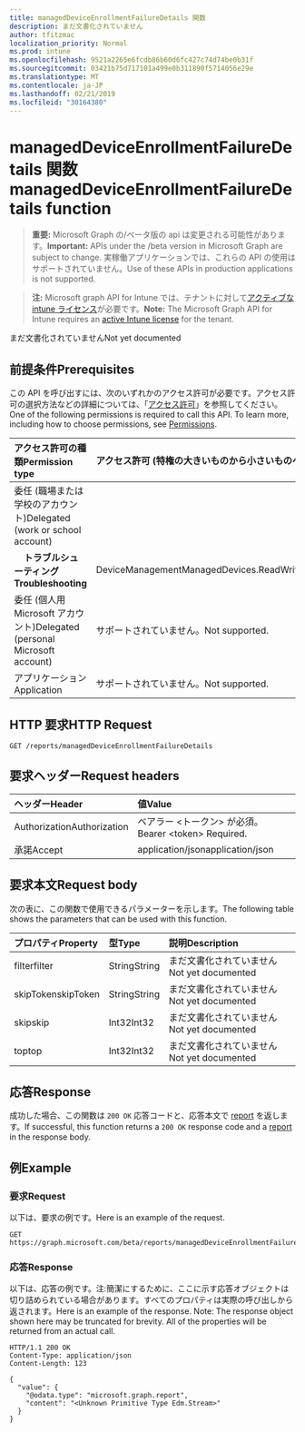 ```yaml
---
title: managedDeviceEnrollmentFailureDetails 関数
description: まだ文書化されていません
author: tfitzmac
localization_priority: Normal
ms.prod: intune
ms.openlocfilehash: 9521a2265e6fcdb86b60d6fc427c74d74be0b31f
ms.sourcegitcommit: 03421b75d717101a499e0b311890f5714056e29e
ms.translationtype: MT
ms.contentlocale: ja-JP
ms.lasthandoff: 02/21/2019
ms.locfileid: "30164380"
---
```

# <a name="manageddeviceenrollmentfailuredetails-function"></a><span data-ttu-id="d8884-103">managedDeviceEnrollmentFailureDetails 関数</span><span class="sxs-lookup"><span data-stu-id="d8884-103">managedDeviceEnrollmentFailureDetails function</span></span>

> <span data-ttu-id="d8884-104">**重要:** Microsoft Graph の/ベータ版の api は変更される可能性があります。</span><span class="sxs-lookup"><span data-stu-id="d8884-104">**Important:** APIs under the /beta version in Microsoft Graph are subject to change.</span></span> <span data-ttu-id="d8884-105">実稼働アプリケーションでは、これらの API の使用はサポートされていません。</span><span class="sxs-lookup"><span data-stu-id="d8884-105">Use of these APIs in production applications is not supported.</span></span>

> <span data-ttu-id="d8884-106">**注:** Microsoft graph API for Intune では、テナントに対して[アクティブな intune ライセンス](https://go.microsoft.com/fwlink/?linkid=839381)が必要です。</span><span class="sxs-lookup"><span data-stu-id="d8884-106">**Note:** The Microsoft Graph API for Intune requires an [active Intune license](https://go.microsoft.com/fwlink/?linkid=839381) for the tenant.</span></span>

<span data-ttu-id="d8884-107">まだ文書化されていません</span><span class="sxs-lookup"><span data-stu-id="d8884-107">Not yet documented</span></span>
## <a name="prerequisites"></a><span data-ttu-id="d8884-108">前提条件</span><span class="sxs-lookup"><span data-stu-id="d8884-108">Prerequisites</span></span>
<span data-ttu-id="d8884-p102">この API を呼び出すには、次のいずれかのアクセス許可が必要です。アクセス許可の選択方法などの詳細については、「[アクセス許可](/concepts/permissions-reference)」を参照してください。</span><span class="sxs-lookup"><span data-stu-id="d8884-p102">One of the following permissions is required to call this API. To learn more, including how to choose permissions, see [Permissions](/concepts/permissions-reference).</span></span>

|<span data-ttu-id="d8884-111">アクセス許可の種類</span><span class="sxs-lookup"><span data-stu-id="d8884-111">Permission type</span></span>|<span data-ttu-id="d8884-112">アクセス許可 (特権の大きいものから小さいものへ)</span><span class="sxs-lookup"><span data-stu-id="d8884-112">Permissions (from most to least privileged)</span></span>|
|:---|:---|
|<span data-ttu-id="d8884-113">委任 (職場または学校のアカウント)</span><span class="sxs-lookup"><span data-stu-id="d8884-113">Delegated (work or school account)</span></span>||
| <span data-ttu-id="d8884-114">&nbsp; &nbsp; **トラブルシューティング**</span><span class="sxs-lookup"><span data-stu-id="d8884-114">&nbsp; &nbsp; **Troubleshooting**</span></span> | <span data-ttu-id="d8884-115">DeviceManagementManagedDevices.ReadWrite.All</span><span class="sxs-lookup"><span data-stu-id="d8884-115">DeviceManagementManagedDevices.ReadWrite.All</span></span>|
|<span data-ttu-id="d8884-116">委任 (個人用 Microsoft アカウント)</span><span class="sxs-lookup"><span data-stu-id="d8884-116">Delegated (personal Microsoft account)</span></span>|<span data-ttu-id="d8884-117">サポートされていません。</span><span class="sxs-lookup"><span data-stu-id="d8884-117">Not supported.</span></span>|
|<span data-ttu-id="d8884-118">アプリケーション</span><span class="sxs-lookup"><span data-stu-id="d8884-118">Application</span></span>|<span data-ttu-id="d8884-119">サポートされていません。</span><span class="sxs-lookup"><span data-stu-id="d8884-119">Not supported.</span></span>|

## <a name="http-request"></a><span data-ttu-id="d8884-120">HTTP 要求</span><span class="sxs-lookup"><span data-stu-id="d8884-120">HTTP Request</span></span>
<!-- {
  "blockType": "ignored"
}
-->
``` http
GET /reports/managedDeviceEnrollmentFailureDetails
```

## <a name="request-headers"></a><span data-ttu-id="d8884-121">要求ヘッダー</span><span class="sxs-lookup"><span data-stu-id="d8884-121">Request headers</span></span>
|<span data-ttu-id="d8884-122">ヘッダー</span><span class="sxs-lookup"><span data-stu-id="d8884-122">Header</span></span>|<span data-ttu-id="d8884-123">値</span><span class="sxs-lookup"><span data-stu-id="d8884-123">Value</span></span>|
|:---|:---|
|<span data-ttu-id="d8884-124">Authorization</span><span class="sxs-lookup"><span data-stu-id="d8884-124">Authorization</span></span>|<span data-ttu-id="d8884-125">ベアラー &lt;トークン&gt; が必須。</span><span class="sxs-lookup"><span data-stu-id="d8884-125">Bearer &lt;token&gt; Required.</span></span>|
|<span data-ttu-id="d8884-126">承諾</span><span class="sxs-lookup"><span data-stu-id="d8884-126">Accept</span></span>|<span data-ttu-id="d8884-127">application/json</span><span class="sxs-lookup"><span data-stu-id="d8884-127">application/json</span></span>|

## <a name="request-body"></a><span data-ttu-id="d8884-128">要求本文</span><span class="sxs-lookup"><span data-stu-id="d8884-128">Request body</span></span>
<span data-ttu-id="d8884-129">次の表に、この関数で使用できるパラメーターを示します。</span><span class="sxs-lookup"><span data-stu-id="d8884-129">The following table shows the parameters that can be used with this function.</span></span>

|<span data-ttu-id="d8884-130">プロパティ</span><span class="sxs-lookup"><span data-stu-id="d8884-130">Property</span></span>|<span data-ttu-id="d8884-131">型</span><span class="sxs-lookup"><span data-stu-id="d8884-131">Type</span></span>|<span data-ttu-id="d8884-132">説明</span><span class="sxs-lookup"><span data-stu-id="d8884-132">Description</span></span>|
|:---|:---|:---|
|<span data-ttu-id="d8884-133">filter</span><span class="sxs-lookup"><span data-stu-id="d8884-133">filter</span></span>|<span data-ttu-id="d8884-134">String</span><span class="sxs-lookup"><span data-stu-id="d8884-134">String</span></span>|<span data-ttu-id="d8884-135">まだ文書化されていません</span><span class="sxs-lookup"><span data-stu-id="d8884-135">Not yet documented</span></span>|
|<span data-ttu-id="d8884-136">skipToken</span><span class="sxs-lookup"><span data-stu-id="d8884-136">skipToken</span></span>|<span data-ttu-id="d8884-137">String</span><span class="sxs-lookup"><span data-stu-id="d8884-137">String</span></span>|<span data-ttu-id="d8884-138">まだ文書化されていません</span><span class="sxs-lookup"><span data-stu-id="d8884-138">Not yet documented</span></span>|
|<span data-ttu-id="d8884-139">skip</span><span class="sxs-lookup"><span data-stu-id="d8884-139">skip</span></span>|<span data-ttu-id="d8884-140">Int32</span><span class="sxs-lookup"><span data-stu-id="d8884-140">Int32</span></span>|<span data-ttu-id="d8884-141">まだ文書化されていません</span><span class="sxs-lookup"><span data-stu-id="d8884-141">Not yet documented</span></span>|
|<span data-ttu-id="d8884-142">top</span><span class="sxs-lookup"><span data-stu-id="d8884-142">top</span></span>|<span data-ttu-id="d8884-143">Int32</span><span class="sxs-lookup"><span data-stu-id="d8884-143">Int32</span></span>|<span data-ttu-id="d8884-144">まだ文書化されていません</span><span class="sxs-lookup"><span data-stu-id="d8884-144">Not yet documented</span></span>|



## <a name="response"></a><span data-ttu-id="d8884-145">応答</span><span class="sxs-lookup"><span data-stu-id="d8884-145">Response</span></span>
<span data-ttu-id="d8884-146">成功した場合、この関数は `200 OK` 応答コードと、応答本文で [report](../resources/intune-shared-report.md) を返します。</span><span class="sxs-lookup"><span data-stu-id="d8884-146">If successful, this function returns a `200 OK` response code and a [report](../resources/intune-shared-report.md) in the response body.</span></span>

## <a name="example"></a><span data-ttu-id="d8884-147">例</span><span class="sxs-lookup"><span data-stu-id="d8884-147">Example</span></span>
### <a name="request"></a><span data-ttu-id="d8884-148">要求</span><span class="sxs-lookup"><span data-stu-id="d8884-148">Request</span></span>
<span data-ttu-id="d8884-149">以下は、要求の例です。</span><span class="sxs-lookup"><span data-stu-id="d8884-149">Here is an example of the request.</span></span>
``` http
GET https://graph.microsoft.com/beta/reports/managedDeviceEnrollmentFailureDetails(skip=4,top=3,filter='parameterValue',skipToken='parameterValue')
```

### <a name="response"></a><span data-ttu-id="d8884-150">応答</span><span class="sxs-lookup"><span data-stu-id="d8884-150">Response</span></span>
<span data-ttu-id="d8884-p103">以下は、応答の例です。注:簡潔にするために、ここに示す応答オブジェクトは切り詰められている場合があります。すべてのプロパティは実際の呼び出しから返されます。</span><span class="sxs-lookup"><span data-stu-id="d8884-p103">Here is an example of the response. Note: The response object shown here may be truncated for brevity. All of the properties will be returned from an actual call.</span></span>
``` http
HTTP/1.1 200 OK
Content-Type: application/json
Content-Length: 123

{
  "value": {
    "@odata.type": "microsoft.graph.report",
    "content": "<Unknown Primitive Type Edm.Stream>"
  }
}
```



